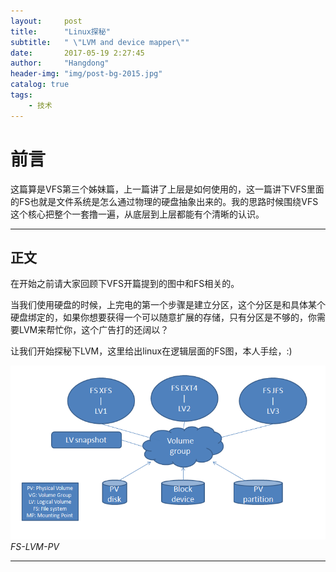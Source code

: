 ```yaml
---
layout:     post
title:      "Linux探秘"
subtitle:   " \"LVM and device mapper\""
date:       2017-05-19 2:27:45 
author:     "Hangdong"
header-img: "img/post-bg-2015.jpg"
catalog: true
tags:
    - 技术
---
```


# 前言 #

这篇算是VFS第三个姊妹篇，上一篇讲了上层是如何使用的，这一篇讲下VFS里面的FS也就是文件系统是怎么通过物理的硬盘抽象出来的。我的思路时候围绕VFS这个核心把整个一套撸一遍，从底层到上层都能有个清晰的认识。

---

## 正文

在开始之前请大家回顾下VFS开篇提到的图中和FS相关的。

当我们使用硬盘的时候，上完电的第一个步骤是建立分区，这个分区是和具体某个硬盘绑定的，如果你想要获得一个可以随意扩展的存储，只有分区是不够的，你需要LVM来帮忙你，这个广告打的还阔以？

让我们开始探秘下LVM，这里给出linux在逻辑层面的FS图，本人手绘，:)

![](/img/in-post/LVM.png)
*FS-LVM-PV*





---


